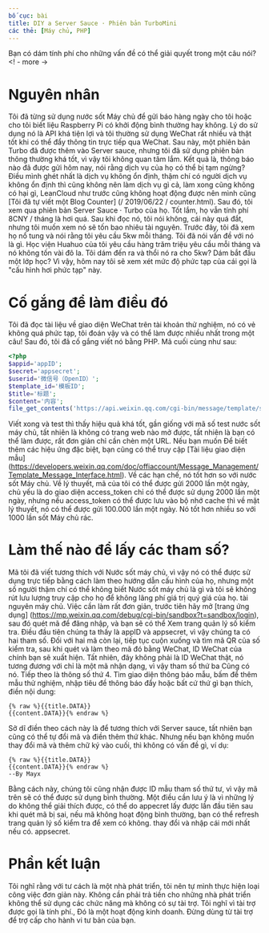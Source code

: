 ```yaml
---
bố cục: bài
title: DIY a Server Sauce · Phiên bản TurboMini
các thẻ: [Máy ​​chủ, PHP]
---
```


Bạn có dám tính phí cho những vấn đề có thể giải quyết trong một câu nói? <! - more ->

# Nguyên nhân
Tôi đã từng sử dụng nước sốt Máy chủ để gửi báo hàng ngày cho tôi hoặc cho tôi biết liệu Raspberry Pi có khởi động bình thường hay không. Lý do sử dụng nó là API khá tiện lợi và tôi thường sử dụng WeChat rất nhiều và thật tốt khi có thể đẩy thông tin trực tiếp qua WeChat.
Sau này, một phiên bản Turbo đã được thêm vào Server sauce, nhưng tôi đã sử dụng phiên bản thông thường khá tốt, vì vậy tôi không quan tâm lắm. Kết quả là, thông báo nào đã được gửi hôm nay, nói rằng dịch vụ của họ có thể bị tạm ngừng? Điều mình ghét nhất là dịch vụ không ổn định, thậm chí có người dịch vụ không ổn định thì cũng không nên làm dịch vụ gì cả, làm xong cũng không có hại gì, LeanCloud như trước cũng không hoạt động được nên mình cũng [Tôi đã tự viết một Blog Counter] (/ 2019/06/22 / counter.html).
Sau đó, tôi xem qua phiên bản Server Sauce · Turbo của họ. Tốt lắm, họ vẫn tính phí 8CNY / tháng là hơi quá. Sau khi đọc nó, tôi nói không, cái này quá đắt, nhưng tôi muốn xem nó sẽ tốn bao nhiêu tài nguyên.
Trước đây, tôi đã xem họ nổ tung và nói rằng tôi yêu cầu 5kw mỗi tháng. Tôi đã nói vấn đề với nó là gì. Học viện Huahuo của tôi yêu cầu hàng trăm triệu yêu cầu mỗi tháng và nó không tốn vài đô la. Tôi dám đến ra và thổi nó ra cho 5kw? Dám bắt đầu một lớp học? Vì vậy, hôm nay tôi sẽ xem xét mức độ phức tạp của cái gọi là "cấu hình hơi phức tạp" này.

# Cố gắng để làm điều đó
Tôi đã đọc tài liệu về giao diện WeChat trên tài khoản thử nghiệm, nó có vẻ không quá phức tạp, tôi đoán vậy và có thể làm được nhiều nhất trong một câu! Sau đó, tôi đã cố gắng viết nó bằng PHP.
Mã cuối cùng như sau:
```php
<?php
$appid='appID';
$secret='appsecret';
$userid='微信号（OpenID）';
$template_id='模板ID';
$title='标题';
$content='内容';
file_get_contents('https://api.weixin.qq.com/cgi-bin/message/template/send?access_token='.json_decode(file_get_contents('https://api.weixin.qq.com/cgi-bin/token?grant_type=client_credential&appid='.$appid.'&secret='.$secret),true)['access_token'], false, stream_context_create(array('http' => array('method'=>'POST','header'=>"Content-Type: application/json;charset=utf-8",'content'=>'{"touser":"'.$userid.'","template_id":"'.$template_id.'","data":{"title": {"value":"'.$title.'"},"content": {"value":"'.$content.'"}}}'))));
```
Viết xong và test thì thấy hiệu quả khá tốt, gần giống với mã số test nước sốt máy chủ, tất nhiên là không có trang web nào mở được, tất nhiên là bạn có thể làm được, rất đơn giản chỉ cần chèn một URL. Nếu bạn muốn Để biết thêm các hiệu ứng đặc biệt, bạn cũng có thể truy cập [Tài liệu giao diện mẫu] (https://developers.weixin.qq.com/doc/offiaccount/Message_Management/Template_Message_Interface.html).
Về các hạn chế, nó tốt hơn so với nước sốt Máy chủ. Về lý thuyết, mã của tôi có thể được gửi 2000 lần một ngày, chủ yếu là do giao diện access_token chỉ có thể được sử dụng 2000 lần một ngày, nhưng nếu access_token có thể được lưu vào bộ nhớ cache thì về mặt lý thuyết, nó có thể được gửi 100.000 lần một ngày. Nó tốt hơn nhiều so với 1000 lần sốt Máy chủ rác.

# Làm thế nào để lấy các tham số?
Mã tôi đã viết tương thích với Nước sốt máy chủ, vì vậy nó có thể được sử dụng trực tiếp bằng cách làm theo hướng dẫn cấu hình của họ, nhưng một số người thậm chí có thể không biết Nước sốt máy chủ là gì và tôi sẽ không rút lưu lượng truy cập cho họ để không lãng phí giá trị quý giá của họ. tài nguyên máy chủ.
Việc cần làm rất đơn giản, trước tiên hãy mở [trang ứng dụng] (https://mp.weixin.qq.com/debug/cgi-bin/sandbox?t=sandbox/login), sau đó quét mã để đăng nhập, và bạn sẽ có thể Xem trang quản lý số kiểm tra.
Điều đầu tiên chúng ta thấy là appID và appsecret, vì vậy chúng ta có hai tham số. Đối với hai mã còn lại, tiếp tục cuộn xuống và tìm mã QR của số kiểm tra, sau khi quét và làm theo mã đó bằng WeChat, ID WeChat của chính bạn sẽ xuất hiện. Tất nhiên, đây không phải là ID WeChat thật, nó tương đương với chỉ là một mã nhận dạng, vì vậy tham số thứ ba Cũng có nó. Tiếp theo là thông số thứ 4. Tìm giao diện thông báo mẫu, bấm để thêm mẫu thử nghiệm, nhập tiêu đề thông báo đẩy hoặc bất cứ thứ gì bạn thích, điền nội dung:
```
{% raw %}{{title.DATA}}
{{content.DATA}}{% endraw %}
```
Sở dĩ điền theo cách này là để tương thích với Server sauce, tất nhiên bạn cũng có thể tự đổi mã và điền thêm thứ khác. Nhưng nếu bạn không muốn thay đổi mã và thêm chữ ký vào cuối, thì không có vấn đề gì, ví dụ:
```
{% raw %}{{title.DATA}}
{{content.DATA}}{% endraw %}
--By Mayx
```
Bằng cách này, chúng tôi cũng nhận được ID mẫu tham số thứ tư, vì vậy mã trên sẽ có thể được sử dụng bình thường.
Một điều cần lưu ý là vì những lý do không thể giải thích được, có thể do appecret lấy được lần đầu tiên sau khi quét mã bị sai, nếu mã không hoạt động bình thường, bạn có thể refresh trang quản lý số kiểm tra để xem có không. thay đổi và nhập cái mới nhất nếu có. appsecret.

# Phần kết luận
Tôi nghĩ rằng với tư cách là một nhà phát triển, tôi nên tự mình thực hiện loại công việc đơn giản này. Không cần phải trả tiền cho những nhà phát triển không thể sử dụng các chức năng mà không có sự tài trợ. Tôi nghĩ vì tài trợ được gọi là tính phí., Đó là một hoạt động kinh doanh. Đừng dùng từ tài trợ để trợ cấp cho hành vi tư bản của bạn.
